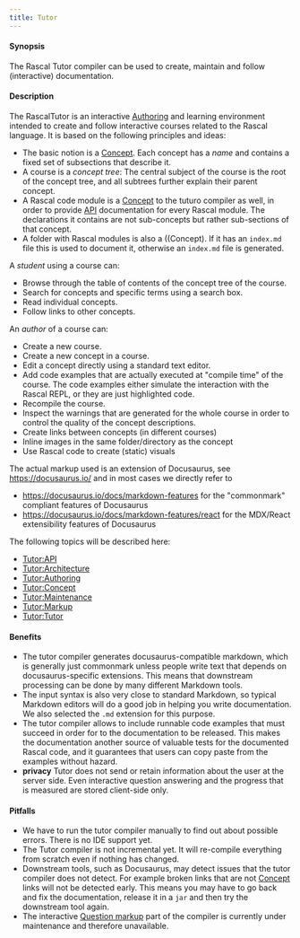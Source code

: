 ```yaml
---
title: Tutor
---
```


#### Synopsis

The Rascal Tutor compiler can be used to create, maintain and follow (interactive) documentation.

#### Description

The RascalTutor is an interactive [Authoring](..//Tutor/Authoring) and learning environment intended to create and follow interactive courses related to the Rascal language.
It is based on the following principles and ideas:

* The basic notion is a [Concept](..//Tutor/Concept). Each concept has a _name_ and contains a fixed set of subsections that describe it.
* A course is a _concept tree_:
  The central subject of the course is the root of the concept tree, and all subtrees further explain their parent concept.
* A Rascal code module is a [Concept](..//Tutor/Concept) to the tuturo compiler as well, in order to provide [API](..//Tutor/API) documentation for every Rascal module. The declarations it contains are not sub-concepts but rather sub-sections of that concept.
* A folder with Rascal modules is also a ((Concept). If it has an `index.md` file this is used to document it, otherwise an `index.md` file is generated.

A _student_ using a course can:

* Browse through the table of contents of the concept tree of the course.
* Search for concepts and specific terms using a search box.
* Read individual concepts.
* Follow links to other concepts.

An _author_ of a course can:

* Create a new course.
* Create a new concept in a course.
* Edit a concept directly using a standard text editor.
* Add code examples that are actually executed at "compile time" of the course. The code examples either simulate the interaction with the Rascal REPL, or they are just highlighted code.
* Recompile the course.
* Inspect the warnings that are generated for the whole course in order to 
  control the quality of the concept descriptions.
* Create links between concepts (in different courses)
* Inline images in the same folder/directory as the concept
* Use Rascal code to create (static) visuals

The actual markup used is an extension of Docusaurus, see https://docusaurus.io/ and
in most cases we directly refer to 

* https://docusaurus.io/docs/markdown-features for the "commonmark" compliant features of Docusaurus
* https://docusaurus.io/docs/markdown-features/react for the MDX/React extensibility features of Docusaurus

The following topics will be described here:

* [Tutor:API](..//Tutor/API)
* [Tutor:Architecture](..//Tutor/Architecture)
* [Tutor:Authoring](..//Tutor/Authoring)
* [Tutor:Concept](..//Tutor/Concept)
* [Tutor:Maintenance](..//Tutor/Maintenance)
* [Tutor:Markup](..//Tutor/Markup)
* [Tutor:Tutor](../Tutor/)

#### Benefits

* The tutor compiler generates docusaurus-compatible markdown, which is generally just commonmark unless people write text that depends on docusaurus-specific extensions. This means that downstream processing can be done by many different Markdown tools.
* The input syntax is also very close to standard Markdown, so typical Markdown editors will do a good job in helping you write documentation. We also selected the `.md` extension for this purpose.
* The tutor compiler allows to include runnable code examples that must succeed in order for to the documentation to be released. This makes the documentation another source of valuable tests for the documented Rascal code, and it guarantees that users can copy paste from the examples without hazard.
* **privacy** Tutor does not send or retain information about the user at the server side. Even interactive question answering and the progress that is measured are stored client-side only.

#### Pitfalls

* We have to run the tutor compiler manually to find out about possible errors. There is no IDE support yet.
* The Tutor compiler is not incremental yet. It will re-compile everything from scratch even if nothing has changed.
* Downstream tools, such as Docusaurus, may detect issues that the tutor compiler does not detect. For example broken links that are not [Concept](..//Tutor/Concept) links will not be detected early. This means you may have to go back and fix the documentation, release it in a `jar` and then try the downstream tool again.
* The interactive [Question markup](../Tutor/Markup/QuestionMarkup) part of the compiler is currently under maintenance and therefore unavailable.

